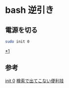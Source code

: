 # bash 逆引き

## 電源を切る

```bash
sudo init 0
```

[*1][*1]

## 参考

[init 0][*1]
[検索で出てこない便利技][*2]

[*1]:http://aoi-f.blog.so-net.ne.jp/2010-10-02
[*2]:http://qiita.com/rsooo/items/ef1d036bcc7282a66d7d